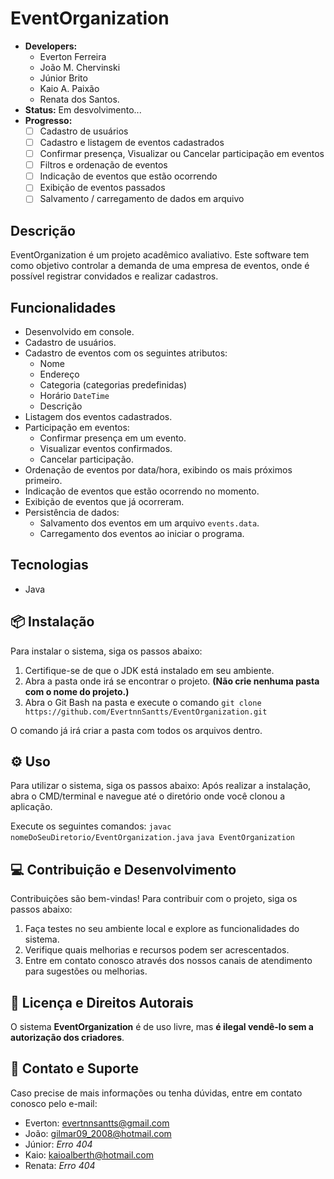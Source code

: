 # EventOrganization

- **Developers:**
    - Everton Ferreira
    - João M. Chervinski
    - Júnior Brito
    - Kaio A. Paixão
    - Renata dos Santos.
- **Status:** Em desvolvimento...
- **Progresso:**
  - [ ] Cadastro de usuários
  - [ ] Cadastro e listagem de eventos cadastrados
  - [ ] Confirmar presença, Visualizar ou Cancelar participação em eventos
  - [ ] Filtros e ordenação de eventos
  - [ ] Indicação de eventos que estão ocorrendo
  - [ ] Exibição de eventos passados
  - [ ] Salvamento / carregamento de dados em arquivo

## Descrição

EventOrganization é um projeto acadêmico avaliativo. Este software tem como objetivo controlar a demanda de uma empresa de eventos, onde é possível registrar convidados e realizar cadastros.

## Funcionalidades

- Desenvolvido em console.  
- Cadastro de usuários.  
- Cadastro de eventos com os seguintes atributos:  
  - Nome  
  - Endereço  
  - Categoria (categorias predefinidas)  
  - Horário `DateTime`
  - Descrição  
- Listagem dos eventos cadastrados.  
- Participação em eventos:  
  - Confirmar presença em um evento.  
  - Visualizar eventos confirmados.  
  - Cancelar participação.  
- Ordenação de eventos por data/hora, exibindo os mais próximos primeiro.  
- Indicação de eventos que estão ocorrendo no momento.  
- Exibição de eventos que já ocorreram.  
- Persistência de dados:  
  - Salvamento dos eventos em um arquivo `events.data`.  
  - Carregamento dos eventos ao iniciar o programa.

## Tecnologias
- Java

## 📦 Instalação

Para instalar o sistema, siga os passos abaixo:

1. Certifique-se de que o JDK está instalado em seu ambiente.
2. Abra a pasta onde irá se encontrar o projeto. **(Não crie nenhuma pasta com o nome do projeto.)**
3. Abra o Git Bash na pasta e execute o comando `git clone https://github.com/EvertnnSantts/EventOrganization.git`

O comando já irá criar a pasta com todos os arquivos dentro.

## ⚙️ Uso

Para utilizar o sistema, siga os passos abaixo:
Após realizar a instalação, abra o CMD/terminal e navegue até o diretório onde você clonou a aplicação.

Execute os seguintes comandos:
`javac nomeDoSeuDiretorio/EventOrganization.java`
`java EventOrganization`

## 💻 Contribuição e Desenvolvimento

Contribuições são bem-vindas! Para contribuir com o projeto, siga os passos abaixo:

1. Faça testes no seu ambiente local e explore as funcionalidades do sistema.
2. Verifique quais melhorias e recursos podem ser acrescentados.
3. Entre em contato conosco através dos nossos canais de atendimento para sugestões ou melhorias.

## 📜 Licença e Direitos Autorais

O sistema **EventOrganization** é de uso livre, mas **é ilegal vendê-lo sem a autorização dos criadores**.

## 📧 Contato e Suporte

Caso precise de mais informações ou tenha dúvidas, entre em contato conosco pelo e-mail:

- Everton: evertnnsantts@gmail.com
- João: gilmar09_2008@hotmail.com
- Júnior: _Erro 404_
- Kaio: kaioalberth@hotmail.com
- Renata: _Erro 404_